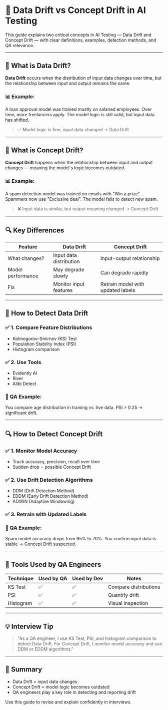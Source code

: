 
# 🧠 Data Drift vs Concept Drift in AI Testing

This guide explains two critical concepts in AI Testing — Data Drift and Concept Drift — with clear definitions, examples, detection methods, and QA relevance.

---

## 🔄 What is Data Drift?
**Data Drift** occurs when the distribution of input data changes over time, but the relationship between input and output remains the same.

### 📊 Example:
A loan approval model was trained mostly on salaried employees. Over time, more freelancers apply. The model logic is still valid, but input data has shifted.

> ✅ Model logic is fine, input data changed → Data Drift

---

## 🔁 What is Concept Drift?
**Concept Drift** happens when the relationship between input and output changes — meaning the model's logic becomes outdated.

### 📊 Example:
A spam detection model was trained on emails with "Win a prize". Spammers now use "Exclusive deal". The model fails to detect new spam.

> ❌ Input data is similar, but output meaning changed → Concept Drift

---

## 🔍 Key Differences

| Feature            | Data Drift                          | Concept Drift                        |
|--------------------|--------------------------------------|---------------------------------------|
| What changes?      | Input data distribution              | Input-output relationship             |
| Model performance  | May degrade slowly                   | Can degrade rapidly                   |
| Fix                | Monitor input features               | Retrain model with updated labels     |

---

## 🧪 How to Detect Data Drift

### ✅ 1. Compare Feature Distributions
- Kolmogorov–Smirnov (KS) Test
- Population Stability Index (PSI)
- Histogram comparison

### ✅ 2. Use Tools
- Evidently AI
- River
- Alibi Detect

### 📘 QA Example:
You compare age distribution in training vs. live data. PSI > 0.25 → significant drift.

---

## 🔍 How to Detect Concept Drift

### ✅ 1. Monitor Model Accuracy
- Track accuracy, precision, recall over time
- Sudden drop = possible Concept Drift

### ✅ 2. Use Drift Detection Algorithms
- DDM (Drift Detection Method)
- EDDM (Early Drift Detection Method)
- ADWIN (Adaptive Windowing)

### ✅ 3. Retrain with Updated Labels

### 📘 QA Example:
Spam model accuracy drops from 95% to 70%. You confirm input data is stable → Concept Drift suspected.

---

## 🧰 Tools Used by QA Engineers

| Technique        | Used by QA | Used by Dev | Notes |
|------------------|------------|-------------|-------|
| KS Test          | ✅         | ✅          | Compare distributions |
| PSI              | ✅         | ✅          | Quantify drift |
| Histogram        | ✅         | ✅          | Visual inspection |

---

## 💡 Interview Tip
> "As a QA engineer, I use KS Test, PSI, and histogram comparison to detect Data Drift. For Concept Drift, I monitor model accuracy and use DDM or EDDM algorithms."

---

## 📘 Summary
- Data Drift = input data changes
- Concept Drift = model logic becomes outdated
- QA engineers play a key role in detecting and reporting drift

Use this guide to revise and explain confidently in interviews.
